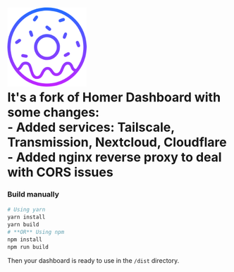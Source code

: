 <h1>
 <img
  width="180"
  alt="Homer's donut"
  src="https://raw.githubusercontent.com//bastienwirtz/homer/main/public/logo.png">
    <br/>
    It's a fork of Homer Dashboard with some changes:
    <br/>
    - Added services: Tailscale, Transmission, Nextcloud, Cloudflare
    <br/>
    - Added nginx reverse proxy to deal with CORS issues 
</h1>

### Build manually

```sh
# Using yarn
yarn install
yarn build
# **OR** Using npm
npm install
npm run build
```

Then your dashboard is ready to use in the `/dist` directory.
